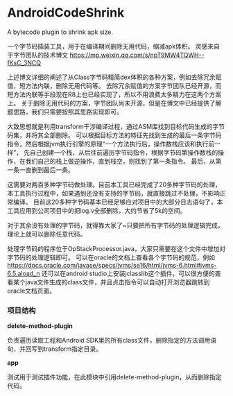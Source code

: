 # AndroidCodeShrink
A bytecode plugin to shrink apk size.

一个字节码插装工具，用于在编译期间删除无用代码，缩减apk体积。
灵感来自于字节团队的技术博文 https://mp.weixin.qq.com/s/npT9MW4TQWH--fKsC_3NCQ

上述博文详细的阐述了从Class字节码精简dex体积的各种方案，例如去除冗余赋值，短方法内联，删除无用代码等。
去除冗余赋值的方案字节团队已经开源，而短方法内联等手段现在R8上也已经实现了，所以不用浪费太多精力在这两个方案上。
关于删除无用代码的方案，字节团队尚未开源，但是在博文中已经提供了解题思路，我们只需要按照其思路实现即可。

大致思想就是利用transform干涉编译过程，通过ASM库找到目标代码生成的字节码集，并将其全部删除。
可以根据目标方法的特征先找到生成的最后一条字节码指令，然后根据jvm执行引擎的原理“一个方法执行后，操作数栈应该和执行前一样”，
先自己创建一个栈，从后往前遍历字节码指令，根据字节码第操作数栈的操作，在我们自己的栈上做逆操作，直到栈空，则找到了第一条指令。
最后，从第一条一直删到最后一条。

这需要对两百多种字节码做处理。目前本工具已经完成了20多种字节码的处理，本工具执行过程中，如果遇到还没有支持的字节码，就直接跳过不处理，不影响正常编译。
目前这20多种字节码基本已经足够应对项目中的大部分日志语句了，本工具应用到公司项目中的把log.v全部删除，大约节省了5k的空间。

对于其余没有处理的字节码，就得靠大家了~只要把所有字节码的处理逻辑完成，理论上就可以删除任意代码。

处理字节码的程序位于OpStackProcessor.java，大家只需要在这个文件中增加对字节码的处理逻辑即可。
可以在oracle的文档上查看各个字节码的规范，例如 https://docs.oracle.com/javase/specs/jvms/se16/html/jvms-6.html#jvms-6.5.aload_n
还可以在android studio上安装jclasslib这个插件，可以很方便的查看某个java文件生成的class文件，并且点击指令可以自动打开浏览器跳转到oracle文档页面。

### 项目结构




**delete-method-plugin**

负责遍历读取工程和Android SDK里的所有class文件，删除指定的方法调用语句，并回写到transform指定目录。

**app**

测试用于测试插件功能，在此模块中引用delete-method-plugin，从而删除指定代码。


